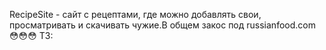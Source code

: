 RecipeSite - сайт с рецептами, где можно добавлять свои, просматривать и скачивать чужие.В общем закос под russianfood.com😳😳😳 ТЗ:
